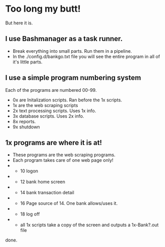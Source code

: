 # Too long my butt!

But here it is.


## I use Bashmanager as a task runner.  
* Break everything into small parts.  Run them in a pipeline.
* In the ./config.d/bankgo.txt file you will see the entire program in all of it's little parts.


## I use a simple program numbering system
Each of the programs are numbered 00-99.  
* 0x are Initalization scripts.  Ran before the 1x scripts.
* 1x are the web scraping scripts
* 2x text processing scripts.  Uses 1x info.
* 3x database scripts.  Uses 2x info.
* 8x reports.
* 9x shutdown


## 1x programs are where it is at!
* These programs are the web scraping programs.  
* Each program takes care of one web page only!  
* * 10 logon
* * 12 bank home screen
* * 14 bank transaction detail
* * 16 Page source of 14.  One bank allows/uses it.  
* * 18 log off
* * all 1x scripts take a copy of the screen and outputs a 1x-Bank?.out file

done.
